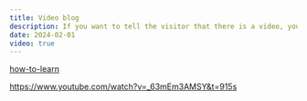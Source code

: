 ```yaml
---
title: Video blog
description: If you want to tell the visitor that there is a video, you can set the video field to true.
date: 2024-02-01
video: true
---
```


[how-to-learn](https://www.youtube.com/watch?v=_63mEm3AMSY&t=915s)

https://www.youtube.com/watch?v=_63mEm3AMSY&t=915s